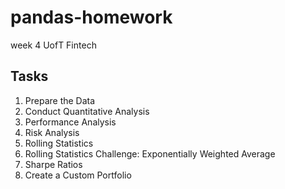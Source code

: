 # pandas-homework
week 4 UofT Fintech

## Tasks

1. Prepare the Data
2. Conduct Quantitative Analysis
3. Performance Analysis
4. Risk Analysis
5. Rolling Statistics
6. Rolling Statistics Challenge: Exponentially Weighted Average
7. Sharpe Ratios
8. Create a Custom Portfolio

